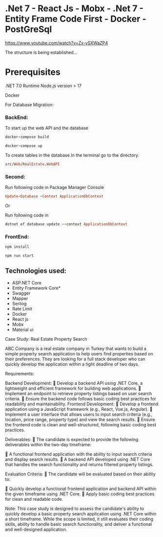 # .Net 7 - React Js - Mobx - .Net 7 - Entity Frame Code First - Docker - PostGreSql

https://www.youtube.com/watch?v=Zx-ySXWaZP4

The structure is being established...
# Prerequisites
.NET 7.0 Runtime
Node.js version > 17

Docker

For Database Migration:
  ### BackEnd:
   To start up the web API and the database
   
   ```ruby
   docker-compose build
   ```
   ```ruby
   docker-compose up
   ``` 
  
  To create tables in the database.In the terminal go to the directory.
  ```ruby
  src/Web/RealEstate.WebAPI
  ```   
  
  ### Second:
  Run following code in Package Manager Console
  ```ruby
  Update-Database -Context ApplicationDbContext
  ```
  Or 

  Run following code in 
  ```ruby
  dotnet ef database update --context ApplicationDbContext
  ```

  ### FrontEnd:

  ```ruby
  npm install
  ```

  ```ruby
  npm run start
  ```

  ## Technologies used:

* ASP.NET Core
* Entity Framework Core*
* Swagger
* Mapper
* Serilog
* Rate Limit
* Docker
* React js
* Mobx
* Material ui

Case Study: Real Estate Property Search

ABC Company is a real estate company in Turkey that wants to build a simple property search application
to help users find properties based on their preferences. They are looking for a full stack developer who
can quickly develop the application within a tight deadline of two days.

Requirements:

Backend Development:
 Develop a backend API using .NET Core, a lightweight and efficient framework for building web
applications.
 Implement an endpoint to retrieve property listings based on user search criteria.
 Ensure the backend code follows basic coding best practices for readability and maintainability.
Frontend Development:
 Develop a frontend application using a JavaScript framework (e.g., React, Vue.js, Angular).
 Implement a user interface that allows users to input search criteria (e.g., location, price range,
property type) and view the search results.
 Ensure the frontend code is clean and well-structured, following basic coding best practices.

Deliverables:
 The candidate is expected to provide the following deliverables within the two-day timeframe:

 A functional frontend application with the ability to input search criteria and display search
results.
 A backend API developed using .NET Core that handles the search functionality and returns
filtered property listings.

Evaluation Criteria:
 The candidate will be evaluated based on their ability to:

 Quickly develop a functional frontend application and backend API within the given timeframe
using .NET Core.
 Apply basic coding best practices for clean and readable code.

Note: This case study is designed to assess the candidate&#39;s ability to quickly develop a basic property
search application using .NET Core within a short timeframe. While the scope is limited, it still evaluates
their coding skills, ability to handle basic search functionality, and deliver a functional and well-designed
application.
